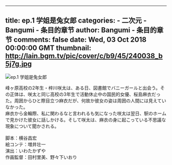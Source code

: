 
---
title: ep.1 学姐是兔女郎
categories: 
    - 二次元
    - Bangumi - 条目的章节
author: Bangumi - 条目的章节
comments: false
date: Wed, 03 Oct 2018 00:00:00 GMT
thumbnail: http://lain.bgm.tv/pic/cover/c/b9/45/240038_b5j7g.jpg
---

<div>   
<img src="http://lain.bgm.tv/pic/cover/c/b9/45/240038_b5j7g.jpg" alt="ep.1 学姐是兔女郎" referrerpolicy="no-referrer"><p>峰ヶ原高校の2年生・梓川咲太は、ある日、図書館でバニーガールと出会う。その正体は、咲太と同じ高校の3年生で活動休止中の国民的女優、桜島麻衣だった。周囲からひと際目立つ麻衣だが、何故か彼女の姿は周囲の人間には見えていなかった。
<br>麻衣から金輪際、私に関わるなと言われるも気になった咲太は翌日、駅のホームで見かけた彼女に話しかける。そして咲太は、麻衣の身に起こっている不思議な現象について聞かされる。
<br>
<br>脚本：横谷昌宏
<br>絵コンテ：増井壮一
<br>演出：いわたかずや
<br>作画監督：田村里美、野々下いおり</p>  
</div>
            